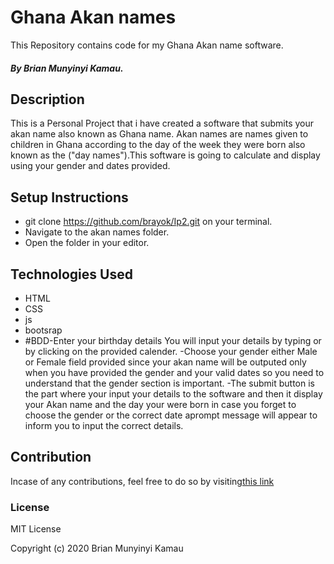 # Ghana Akan names
This Repository contains code for my Ghana Akan name software.
##### By Brian Munyinyi Kamau.
## Description
This is a Personal Project that i have created a software that submits your akan name also known as Ghana name. Akan names are names given to children in Ghana according to the day of the week they were born also known as the ("day names").This software is going to calculate and display using your gender and dates provided.
## Setup Instructions
* git clone https://github.com/brayok/Ip2.git on your terminal.
* Navigate to the akan names folder.
* Open the folder in your editor.
## Technologies Used
* HTML
* CSS
* js
* bootsrap
* #BDD-Enter your birthday details
 You will input your details by typing or by clicking on the provided calender.
 -Choose your gender either Male or Female field provided since your akan name will be outputed only when you have provided the gender and your valid dates so you need to understand that the gender section is important.
 -The submit button is the part where your input your details to the software and then it display your Akan name and the day your were born in case you forget to choose the gender or the correct date aprompt message will appear to inform you to input the correct details.
## Contribution
Incase of any contributions, feel free to do so by visiting[this link](https://github.com/brayok/Ip2.git.)
### License
MIT License

Copyright (c) 2020 Brian Munyinyi Kamau
